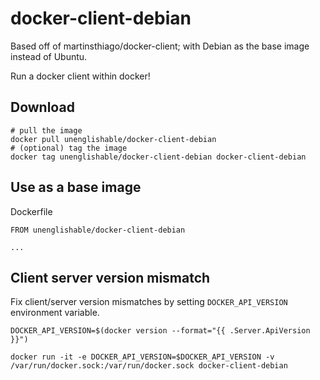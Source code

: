 docker-client-debian
====================

Based off of martinsthiago/docker-client; with Debian as the base image instead of Ubuntu.

Run a docker client within docker!

Download
--------

```
# pull the image
docker pull unenglishable/docker-client-debian
# (optional) tag the image
docker tag unenglishable/docker-client-debian docker-client-debian
```

Use as a base image
-------------------

Dockerfile
```
FROM unenglishable/docker-client-debian

...
```

Client server version mismatch
------------------------------

Fix client/server version mismatches by setting `DOCKER_API_VERSION`
environment variable.


```
DOCKER_API_VERSION=$(docker version --format="{{ .Server.ApiVersion }}")

docker run -it -e DOCKER_API_VERSION=$DOCKER_API_VERSION -v /var/run/docker.sock:/var/run/docker.sock docker-client-debian
```

